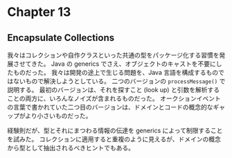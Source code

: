 Chapter 13
==========

Encapsulate Collections
-----------------------

我々はコレクションや自作クラスといった共通の型をパッケージ化する習慣を発展させてきた。
Java の generics でさえ、オブジェクトのキャストを不要にしたものだった。
我々は開発の途上で生じる問題を、Java 言語を構成するものではないもので解決しようとしている。
二つのバージョンの `processMessage()` で説明する。
最初のバージョンは、それを探すこと (look up) と引数を解析することの両方に、いろんなノイズが含まれるものだった。
オークションイベントの言葉で書かれていた二つ目のバージョンは、ドメインとコードの概念的なギャップがより小さいものだった。

経験則だが、型とそれにまつわる情報の伝達を generics によって制限することを試みた。
コレクションに適用すると重複のように見えるが、ドメインの概念から型として抽出されるべきヒントでもある。

